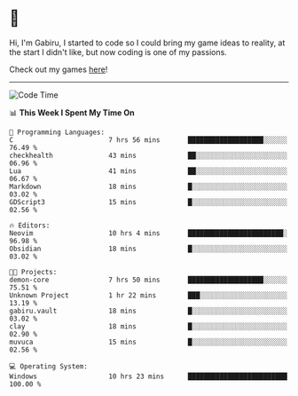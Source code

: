 # 🐀

Hi, I'm Gabiru, I started to code so I could bring my game ideas to reality, at the start I didn't like, but now coding is one of my passions.

Check out my games [here](https://gabiru.art/projetos/)!

---

<!--START_SECTION:waka-->
![Code Time](http://img.shields.io/badge/Code%20Time-447%20hrs%2027%20mins-blue)

📊 **This Week I Spent My Time On** 

```text
💬 Programming Languages: 
C                        7 hrs 56 mins       ███████████████████░░░░░░   76.49 % 
checkhealth              43 mins             ██░░░░░░░░░░░░░░░░░░░░░░░   06.96 % 
Lua                      41 mins             ██░░░░░░░░░░░░░░░░░░░░░░░   06.67 % 
Markdown                 18 mins             █░░░░░░░░░░░░░░░░░░░░░░░░   03.02 % 
GDScript3                15 mins             █░░░░░░░░░░░░░░░░░░░░░░░░   02.56 % 

🔥 Editors: 
Neovim                   10 hrs 4 mins       ████████████████████████░   96.98 % 
Obsidian                 18 mins             █░░░░░░░░░░░░░░░░░░░░░░░░   03.02 % 

🐱‍💻 Projects: 
demon-core               7 hrs 50 mins       ███████████████████░░░░░░   75.51 % 
Unknown Project          1 hr 22 mins        ███░░░░░░░░░░░░░░░░░░░░░░   13.19 % 
gabiru.vault             18 mins             █░░░░░░░░░░░░░░░░░░░░░░░░   03.02 % 
clay                     18 mins             █░░░░░░░░░░░░░░░░░░░░░░░░   02.90 % 
muvuca                   15 mins             █░░░░░░░░░░░░░░░░░░░░░░░░   02.56 % 

💻 Operating System: 
Windows                  10 hrs 23 mins      █████████████████████████   100.00 % 
```


<!--END_SECTION:waka-->
